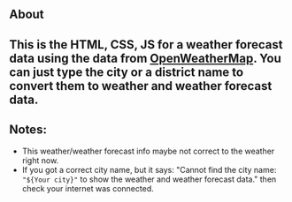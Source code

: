 ## About
This is the HTML, CSS, JS for a weather forecast data using the data from [OpenWeatherMap](https://openweathermap.org).
You can just type the city or a district name to convert them to weather and weather forecast data.
---
## Notes:
- This weather/weather forecast info maybe not correct to the weather right now.
- If you got a correct city name, but it says: "Cannot find the city name: `"${Your city}"`
to show the weather and weather forecast data." then check your internet was connected.
